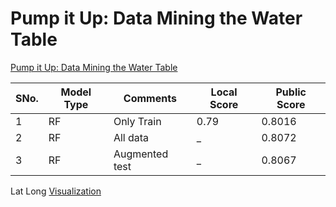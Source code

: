 # Pump it Up: Data Mining the Water Table

[Pump it Up: Data Mining the Water Table](https://www.drivendata.org/competitions/7/)


SNo. | Model Type | Comments | Local Score | Public Score
--- | --- | --- | --- | --- |
1 | RF | Only Train | 0.79 | 0.8016
2 | RF | All data | _ | 0.8072
3 | RF | Augmented test | _ | 0.8067


Lat Long [Visualization](https://kkalyan3.shinyapps.io/GeoVis/)
